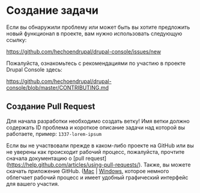 # Создание задачи
Если вы обнаружили проблему или может быть вы хотите предложить новый функционал в проекте, вам нужно использовать следующую ссылку:

https://github.com/hechoendrupal/drupal-console/issues/new

Пожалуйста, ознакомьтесь с рекомендациями по участию в проекте Drupal Console здесь:

https://github.com/hechoendrupal/drupal-console/blob/master/CONTRIBUTING.md

## Создание Pull Request
Для начала разработки необходимо создать ветку! Имя ветки должно содержать ID проблема и короткое описание задачи над которой вы работаете, пример: `1337-lorem-ipsum`

Если вы не участвовали прежде в каком-либо проекте на GitHub или вы не уверены как происходит рабочий процесс, пожалуйста, прочтите сначала документацию о [pull request] (https://help.github.com/articles/using-pull-requests/). Также, вы можете скачать приложение GitHub.
([Mac](https://mac.github.com) | [Windows](https://windows.github.com), которое немного облегчает рабочий процесс и имеет удобный графический интерфейс для вашего участия.
